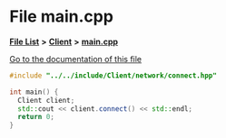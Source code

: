 

# File main.cpp

[**File List**](files.md) **>** [**Client**](dir_133b3cdd880ca9e91a51b18f00995eeb.md) **>** [**main.cpp**](Client_2main_8cpp.md)

[Go to the documentation of this file](Client_2main_8cpp.md)


```C++
#include "../../include/Client/network/connect.hpp"

int main() {
  Client client;
  std::cout << client.connect() << std::endl;
  return 0;
}
```


